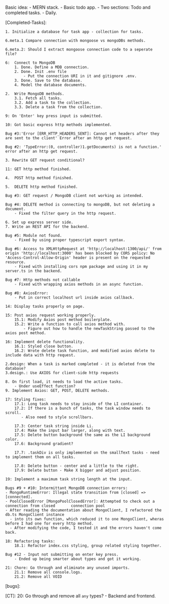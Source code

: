 Basic idea:
    - MERN stack.
    - Basic todo app.
        - Two sections: Todo and completed tasks.
        - Daily.


[Completed-Tasks]:
    
    1. Initialize a database for task app - collection for tasks.

    6.meta.1 Compare connection with mongoose vs mongoDBs methods.

    6.meta.2: Should I extract mongoose connection code to a seperate file?

    6:  Connect to MongoDB
        1. Done. Define a MDB connection.
        2. Done. Init .env file
            - Put the connection URI in it and gitignore .env.
        3. Done. Save to the database.
        4. Model the database documents.

    2.  Write MongoDB methods.
        3.1. Fetch all tasks.
        3.2. Add a task to the collection.
        3.3. Delete a task from the collection.

    9: On 'Enter' key press input is submitted.

    10: Got basic express http methods implemented.

    Bug #3:'Error [ERR_HTTP_HEADERS_SENT]: Cannot set headers after they are sent to the client' Error after an http get request.

    Bug #2: 'TypeError:(0, controller)1.getDocuments) is not a function.' error after an http get request.

    3. Rewrite GET request conditional?

    11: GET http method finished.

    4.  POST http method finished.

    5.  DELETE http method finished.

    Bug #3: GET request / MongoDB client not working as intended.

    Bug #4: DELETE method is connecting to mongoDB, but not deleting a document.
        - Fixed the filter query in the http request.

    6. Set up express server side.
    7. Write an REST API for the backend.

    Bug #5: Module not found.
        - Fixed by using proper typescript export syntax.

    Bug #6: Access to XMLHttpRequest at 'http://localhost:1300/api/' from origin 'http://localhost:3000' has been blocked by CORS policy: No 'Access-Control-Allow-Origin' header is present on the requested resource.
        - Fixed with installing cors npm package and using it in my server.ts in the backend.

    Bug #7: Http methods not callable
        - Fixed with wrapping axios methods in an async function.

    Bug #8: AxiosError:
        - Put in correct localhost url inside axios callback. 

    14: Display tasks properly on page.

    15: Post axios request working properly.
        15.1: Modify Axios post method boilerplate.
        15.2: Write a function to call axios method with.
            - Figure out how to handle the newTaskString passed to the axios post method.
    
    16: Implement delete functionality.
        16.1: Styled close button.
        16.2: Wrote delete task function, and modified axios delete to include data with http request.

    2.design: When a task is marked completed - it is deleted from the database?
    3.design.: Use AXIOS for client-side http requests

    8. On first load, it needs to load the active tasks.
        - Under useEffect function?
    9. Implement Axios: GET, POST, DELETE methods.

    17: Styling fixes:
        17.1: Long task needs to stay inside of the LI container.
        17.2: If there is a bunch of tasks, the task window needs to scroll.
           - Also need to style scrollbars.

        17.3: Center task string inside Li.
        17.4: Make the input bar larger, along with text.
        17.5: Delete button background the same as the LI background color.
        17.6: Background gradient?

        17.7: .taskDiv is only implemented on the smallText tasks - need to implement them on all tasks.
        
        17.8: Delete button - center and a little to the right.
        17.9: Delete button - Make X bigger and adjust position.

    19: Implement a maximum task string length at the input.

    Bugs #9 + #10: Intermittant MongoDB connection errors:
    - MongoRuntimeError: Illegal state transition from [closed] => [connected].
    - PoolClosedError [MongoPoolClosedError]: Attempted to check out a connection from closed       connection pool
    - After reading the documentation about MongoClient, I refactored the db.ts MongoClient instance
      - into its own function, which reduced it to one MongoClient, wheras before I had one for every http method.
      - After modifying the code, I tested it and the errors haven't come back.

    18: Refactoring tasks:
        18.1: Refactor index.css styling, group related styling together.
    
    Bug #12 - Input not submitting on enter key press.
        - Ended up being smarter about types and got it working.

    21: Chore: Go through and eliminate any unused imports.
        21.1: Remove all console.logs.
        21.2: Remove all VOID



[bugs]: 




[CT]:
20: Go through and remove all `any` types?
    - Backend and frontend.














